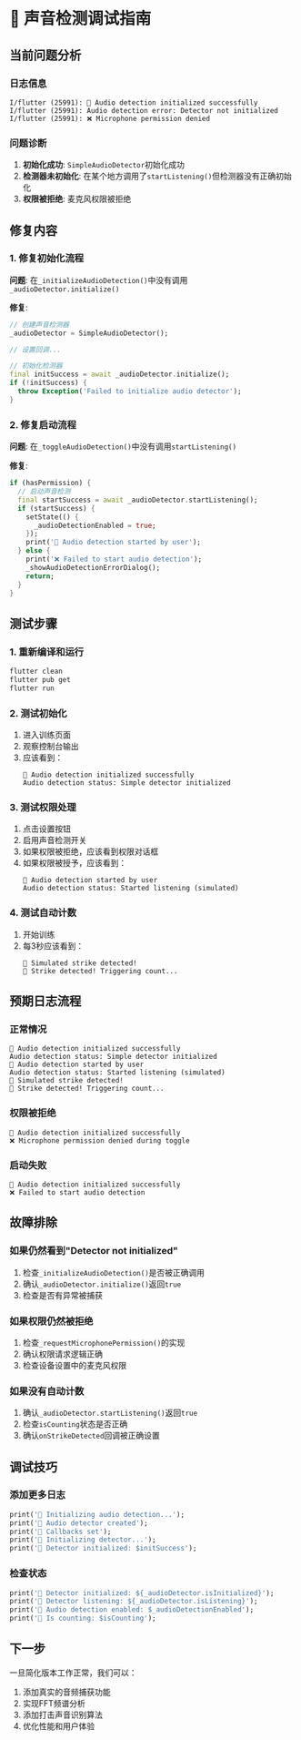 # 🎯 声音检测调试指南

## 当前问题分析

### 日志信息
```
I/flutter (25991): 🎯 Audio detection initialized successfully
I/flutter (25991): Audio detection error: Detector not initialized
I/flutter (25991): ❌ Microphone permission denied
```

### 问题诊断
1. **初始化成功**: `SimpleAudioDetector`初始化成功
2. **检测器未初始化**: 在某个地方调用了`startListening()`但检测器没有正确初始化
3. **权限被拒绝**: 麦克风权限被拒绝

## 修复内容

### 1. 修复初始化流程
**问题**: 在`_initializeAudioDetection()`中没有调用`_audioDetector.initialize()`

**修复**:
```dart
// 创建声音检测器
_audioDetector = SimpleAudioDetector();

// 设置回调...

// 初始化检测器
final initSuccess = await _audioDetector.initialize();
if (!initSuccess) {
  throw Exception('Failed to initialize audio detector');
}
```

### 2. 修复启动流程
**问题**: 在`_toggleAudioDetection()`中没有调用`startListening()`

**修复**:
```dart
if (hasPermission) {
  // 启动声音检测
  final startSuccess = await _audioDetector.startListening();
  if (startSuccess) {
    setState(() {
      _audioDetectionEnabled = true;
    });
    print('🎯 Audio detection started by user');
  } else {
    print('❌ Failed to start audio detection');
    _showAudioDetectionErrorDialog();
    return;
  }
}
```

## 测试步骤

### 1. 重新编译和运行
```bash
flutter clean
flutter pub get
flutter run
```

### 2. 测试初始化
1. 进入训练页面
2. 观察控制台输出
3. 应该看到：
   ```
   🎯 Audio detection initialized successfully
   Audio detection status: Simple detector initialized
   ```

### 3. 测试权限处理
1. 点击设置按钮
2. 启用声音检测开关
3. 如果权限被拒绝，应该看到权限对话框
4. 如果权限被授予，应该看到：
   ```
   🎯 Audio detection started by user
   Audio detection status: Started listening (simulated)
   ```

### 4. 测试自动计数
1. 开始训练
2. 每3秒应该看到：
   ```
   🎯 Simulated strike detected!
   🎯 Strike detected! Triggering count...
   ```

## 预期日志流程

### 正常情况
```
🎯 Audio detection initialized successfully
Audio detection status: Simple detector initialized
🎯 Audio detection started by user
Audio detection status: Started listening (simulated)
🎯 Simulated strike detected!
🎯 Strike detected! Triggering count...
```

### 权限被拒绝
```
🎯 Audio detection initialized successfully
❌ Microphone permission denied during toggle
```

### 启动失败
```
🎯 Audio detection initialized successfully
❌ Failed to start audio detection
```

## 故障排除

### 如果仍然看到"Detector not initialized"
1. 检查`_initializeAudioDetection()`是否被正确调用
2. 确认`_audioDetector.initialize()`返回`true`
3. 检查是否有异常被捕获

### 如果权限仍然被拒绝
1. 检查`_requestMicrophonePermission()`的实现
2. 确认权限请求逻辑正确
3. 检查设备设置中的麦克风权限

### 如果没有自动计数
1. 确认`_audioDetector.startListening()`返回`true`
2. 检查`isCounting`状态是否正确
3. 确认`onStrikeDetected`回调被正确设置

## 调试技巧

### 添加更多日志
```dart
print('🎯 Initializing audio detection...');
print('🎯 Audio detector created');
print('🎯 Callbacks set');
print('🎯 Initializing detector...');
print('🎯 Detector initialized: $initSuccess');
```

### 检查状态
```dart
print('🎯 Detector initialized: ${_audioDetector.isInitialized}');
print('🎯 Detector listening: ${_audioDetector.isListening}');
print('🎯 Audio detection enabled: $_audioDetectionEnabled');
print('🎯 Is counting: $isCounting');
```

## 下一步

一旦简化版本工作正常，我们可以：
1. 添加真实的音频捕获功能
2. 实现FFT频谱分析
3. 添加打击声音识别算法
4. 优化性能和用户体验 